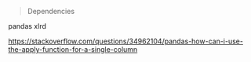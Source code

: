 > Dependencies

pandas
xlrd

https://stackoverflow.com/questions/34962104/pandas-how-can-i-use-the-apply-function-for-a-single-column

